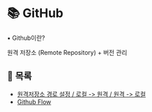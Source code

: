 # 📚 GitHub

▪ Github이란?

원격 저장소 (Remote Repository) + 버전 관리



## 📃 목록

- [원격저장소 경로 설정 / 로컬 -> 원격 / 원격 -> 로컬](https://github.com/hyejinny97/TIL/blob/master/GitHub/base.md)
- [Github Flow](https://github.com/hyejinny97/TIL/blob/master/GitHub/github_flow.md)



